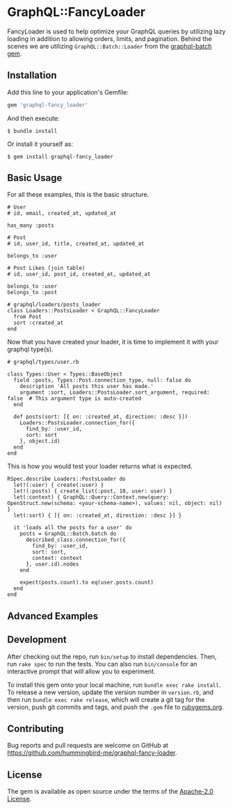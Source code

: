 # GraphQL::FancyLoader

FancyLoader is used to help optimize your GraphQL queries by utilizing lazy loading in addition to allowing orders, limits, and pagination. Behind the scenes we are utilizing `GraphQL::Batch::Loader` from the [graphql-batch gem](https://github.com/Shopify/graphql-batch).

## Installation

Add this line to your application's Gemfile:

```ruby
gem 'graphql-fancy_loader'
```

And then execute:

    $ bundle install

Or install it yourself as:

    $ gem install graphql-fancy_loader

## Basic Usage

For all these examples, this is the basic structure.

```
# User
# id, email, created_at, updated_at

has_many :posts
```

```
# Post
# id, user_id, title, created_at, updated_at

belongs_to :user
```

```
# Post Likes (join table)
# id, user_id, post_id, created_at, updated_at

belongs_to :user
belongs_to :post
```

```
# graphql/loaders/posts_loader
class Loaders::PostsLoader < GraphQL::FancyLoader
  from Post
  sort :created_at
end
```

Now that you have created your loader, it is time to implement it with your graphql type(s).

```
# graphql/types/user.rb

class Types::User < Types::BaseObject
  field :posts, Types::Post.connection_type, null: false do
    description 'All posts this user has made.'
    argument :sort, Loaders::PostsLoader.sort_argument, required: false  # This argument type is auto-created
  end

  def posts(sort: [{ on: :created_at, direction: :desc }])
    Loaders::PostsLoader.connection_for({
      find_by: :user_id,
      sort: sort
    }, object.id)
  end
end
```

This is how you would test your loader returns what is expected.

```
RSpec.describe Loaders::PostsLoader do
  let!(:user) { create(:user) }
  let!(:posts) { create_list(:post, 10, user: user) }
  let(:context) { GraphQL::Query::Context.new(query: OpenStruct.new(schema: <your-schema-name>), values: nil, object: nil) }
  let(:sort) { [{ on: :created_at, direction: :desc }] }

  it 'loads all the posts for a user' do
    posts = GraphQL::Batch.batch do
      described_class.connection_for({
        find_by: :user_id,
        sort: sort,
        context: context
      }, user.id).nodes
    end

    expect(posts.count).to eq(user.posts.count)
  end
end
```

## Advanced Examples

## Development

After checking out the repo, run `bin/setup` to install dependencies. Then, run `rake spec` to run the tests. You can also run `bin/console` for an interactive prompt that will allow you to experiment.

To install this gem onto your local machine, run `bundle exec rake install`. To release a new version, update the version number in `version.rb`, and then run `bundle exec rake release`, which will create a git tag for the version, push git commits and tags, and push the `.gem` file to [rubygems.org](https://rubygems.org).

## Contributing

Bug reports and pull requests are welcome on GitHub at https://github.com/hummingbird-me/graphql-fancy-loader.

## License

The gem is available as open source under the terms of the [Apache-2.0 License](https://opensource.org/licenses/Apache-2.0).
